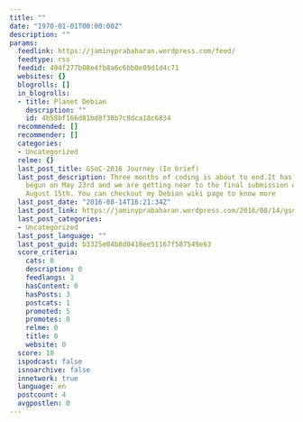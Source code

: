```yaml
---
title: ""
date: "1970-01-01T00:00:00Z"
description: ""
params:
  feedlink: https://jaminyprabaharan.wordpress.com/feed/
  feedtype: rss
  feedid: 494f277b08e4fb8a6c6bb0e09d1d4c71
  websites: {}
  blogrolls: []
  in_blogrolls:
  - title: Planet Debian
    description: ""
    id: 4b58bf166d81bd8f38b7c8dca18c6834
  recommended: []
  recommender: []
  categories:
  - Uncategorized
  relme: {}
  last_post_title: GSoC-2016 Journey (In brief)
  last_post_description: Three months of coding is about to end.It has officially
    begun on May 23rd and we are getting near to the final submission deadline on
    August 15th. You can checkout my Debian wiki page to know more
  last_post_date: "2016-08-14T16:21:34Z"
  last_post_link: https://jaminyprabaharan.wordpress.com/2016/08/14/gsoc-2016-journey-in-brief/
  last_post_categories:
  - Uncategorized
  last_post_language: ""
  last_post_guid: b3325e84b8d0418ee51167f587549e63
  score_criteria:
    cats: 0
    description: 0
    feedlangs: 1
    hasContent: 0
    hasPosts: 3
    postcats: 1
    promoted: 5
    promotes: 0
    relme: 0
    title: 0
    website: 0
  score: 10
  ispodcast: false
  isnoarchive: false
  innetwork: true
  language: en
  postcount: 4
  avgpostlen: 0
---
```

